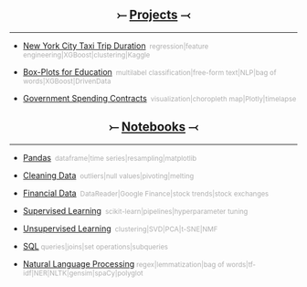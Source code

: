 <a name="Home"></A>
	
<h2 align="center">&#10522; <a href="projects.html">Projects</a> &#10521;</h2>	
<hr>

* [New York City Taxi Trip Duration](nyctaxi.md)<span style="color:#AFAFAF;font-size:0.85em;">&nbsp;&nbsp;regression|feature engineering|XGBoost|clustering|Kaggle</span>

* [Box-Plots for Education](boxplots.md)<span style="color:#AFAFAF;font-size:0.85em;">&nbsp;&nbsp;multilabel classification|free-form text|NLP|bag of words|XGBoost|DrivenData</span>

* [Government Spending Contracts](gov.md)<span style="color:#AFAFAF;font-size:0.85em;">&nbsp;&nbsp;visualization|choropleth map|Plotly|timelapse</span>

<h2 align="center">&#10522; <a href="notebooks.html">Notebooks</a> &#10521;</h2>	
<hr>

* [Pandas](pandas.html#bottom)<span style="color:#AFAFAF;font-size:0.85em;">&nbsp;&nbsp;dataframe|time series|resampling|matplotlib</span>

* [Cleaning Data](cleaning_data.html#bottom)<span style="color:#AFAFAF;font-size:0.85em;">&nbsp;&nbsp;outliers|null values|pivoting|melting</span>

* [Financial Data](financial.html#bottom)<span style="color:#AFAFAF;font-size:0.85em;">&nbsp;&nbsp;DataReader|Google Finance|stock trends|stock exchanges</span>

* [Supervised Learning](supervised_learning.html#bottom)<span style="color:#AFAFAF;font-size:0.85em;">&nbsp;&nbsp;scikit-learn|pipelines|hyperparameter tuning</span>

* [Unsupervised Learning](unsupervised_learning.html#bottom)<span style="color:#AFAFAF;font-size:0.85em;">&nbsp;&nbsp;clustering|SVD|PCA|t-SNE|NMF</span>

* [SQL](SQL.md)<span style="color:#AFAFAF;font-size:0.85em;">&nbsp;queries|joins|set operations|subqueries</span>

* [Natural Language Processing](NLP.md)<span style="color:#AFAFAF;font-size:0.85em;">&nbsp;regex|lemmatization|bag of words|tf-idf|NER|NLTK|gensim|spaCy|polyglot</span>
